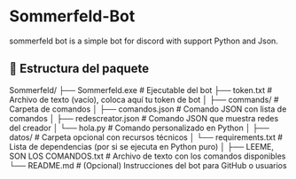 # Sommerfeld-Bot
sommerfeld bot is a simple bot for discord with support Python and Json.

## 📁 Estructura del paquete

Sommerfeld/
├── Sommerfeld.exe                # Ejecutable del bot
├── token.txt                     # Archivo de texto (vacío), coloca aquí tu token de bot
│
├── commands/                     # Carpeta de comandos
│   ├── comandos.json             # Comando JSON con lista de comandos
│   ├── redescreator.json         # Comando JSON que muestra redes del creador
│   └── hola.py                   # Comando personalizado en Python
│
├── datos/                        # Carpeta opcional con recursos técnicos
│   └── requirements.txt          # Lista de dependencias (por si se ejecuta en Python puro)
│
├── LEEME, SON LOS COMANDOS.txt   # Archivo de texto con los comandos disponibles
└── README.md                     # (Opcional) Instrucciones del bot para GitHub o usuarios
